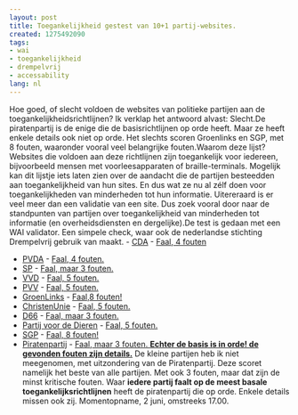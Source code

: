 ```yaml
---
layout: post
title: Toegankelijkheid gestest van 10+1 partij-websites.
created: 1275492090
tags:
- wai
- toegankelijkheid
- drempelvrij
- accessability
lang: nl
---
```

Hoe goed, of slecht voldoen de websites van politieke partijen aan de toegankelijkheidsrichtlijnen? Ik verklap het antwoord alvast: Slecht.De piratenpartij is de enige die de basisrichtlijnen op orde heeft. Maar ze heeft enkele details ook niet op orde. Het slechts scoren Groenlinks en SGP, met 8 fouten, waaronder vooral veel belangrijke fouten.Waarom deze lijst? Websites die voldoen aan deze richtlijnen zijn toegankelijk voor iedereen, bijvoorbeeld mensen met voorleesapparaten of braille-terminals. Mogelijk kan dit lijstje iets laten zien over de aandacht die de partijen besteedden aan toegankelijkheid van hun sites. En dus wat ze nu al zélf doen voor toegankelijkheden van minderheden tot hun informatie. Uitereraard is er veel meer dan een validatie van een site. Dus zoek vooral door naar de standpunten van partijen over toegankelijkheid van minderheden tot informatie (en overheidsdiensten en dergelijke).De test is gedaan met een WAI validator. Een simpele check, waar ook de nederlandse stichting Drempelvrij gebruik van maakt.<!--break-->  - [CDA](http://verkiezingen.cda.nl/) - [Faal, 4 fouten](http://www.cynthiasays.com/mynewtester/cynthia.exe?rptmode=2&url1=http%3A%2F%2Fverkiezingen.cda.nl%2F)
  - [PVDA](http://nu.pvda.nl/) - [Faal, 4 fouten. ](http://www.cynthiasays.com/mynewtester/cynthia.exe?rptmode=2&url1=http%3A%2F%2Fnu.pvda.nl%2F)
  - [SP](http://www.sp.nl/2010/campagnesite/) - [Faal, maar 3 fouten.](http://www.cynthiasays.com/mynewtester/cynthia.exe?rptmode=2&url1=http%3A%2F%2Fwww.sp.nl%2F2010%2Fcampagnesite%2F)
  - [VVD](http://www.vvd.nl/) - [Faal, 5 fouten.](http://www.cynthiasays.com/mynewtester/cynthia.exe?rptmode=2&url1=http%3A%2F%2Fwww.vvd.nl%2F)
  - [PVV](http://pvv.nl/) - [Faal, 5 fouten. ](http://www.cynthiasays.com/mynewtester/cynthia.exe?rptmode=2&url1=http%3A%2F%2Fpvv.nl%2F)
  - [GroenLinks](http://groenlinks.nl/) - [Faal,8 fouten!](http://www.cynthiasays.com/mynewtester/cynthia.exe?rptmode=2&url1=http%3A%2F%2Fgroenlinks.nl%2F)
  - [ChristenUnie](http://www.christenunie.nl/nl/) - [Faal, 5 fouten. ](http://www.cynthiasays.com/mynewtester/cynthia.exe?rptmode=2&url1=http%3A%2F%2Fwww.christenunie.nl%2Fnl%2F)
  - [D66](http://www.d66.nl/) - [Faal, maar 3 fouten. ](http://www.cynthiasays.com/mynewtester/cynthia.exe?rptmode=2&url1=http%3A%2F%2Fwww.d66.nl%2F)
  - [Partij voor de Dieren](http://www.partijvoordedieren.nl/) - [Faal, 5 fouten. ](http://www.cynthiasays.com/mynewtester/cynthia.exe?rptmode=2&url1=http%3A%2F%2Fwww.partijvoordedieren.nl%2F)
  - [SGP](http://www.sgp.nl/) - [Faal, 8 fouten!](http://www.cynthiasays.com/mynewtester/cynthia.exe?rptmode=2&url1=http%3A%2F%2Fwww.sgp.nl%2F)
  - [Piratenpartij](http://piratenpartij.nl/) - [Faal, maar 3 fouten. **Echter de basis is in orde! de gevonden fouten zijn details.**]()
De kleine partijen heb ik niet meegenomen, met uitzondering van de Piratenpartij. Deze scoret namelijk het beste van alle partijen. Met ook 3 fouten, maar dat zijn de minst kritische fouten. Waar **iedere partij faalt op de meest basale toegankelijksrichtlijnen** heeft de piratenpartij die op orde. Enkele details missen ook zij. Momentopname, 2 juni, omstreeks 17.00.
